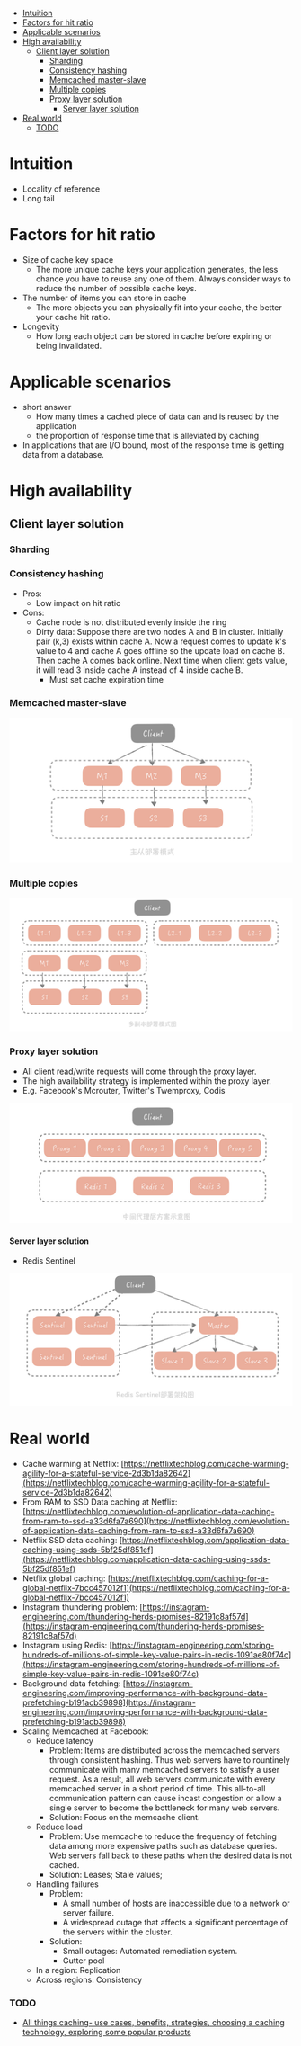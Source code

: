 - [Intuition](#intuition)
- [Factors for hit ratio](#factors-for-hit-ratio)
- [Applicable scenarios](#applicable-scenarios)
- [High availability](#high-availability)
  - [Client layer solution](#client-layer-solution)
    - [Sharding](#sharding)
    - [Consistency hashing](#consistency-hashing)
    - [Memcached master-slave](#memcached-master-slave)
    - [Multiple copies](#multiple-copies)
    - [Proxy layer solution](#proxy-layer-solution)
      - [Server layer solution](#server-layer-solution)
- [Real world](#real-world)
    - [TODO](#todo)

# Intuition

* Locality of reference
* Long tail

# Factors for hit ratio

* Size of cache key space
  * The more unique cache keys your application generates, the less chance you have to reuse any one of them. Always consider ways to reduce the number of possible cache keys. 
* The number of items you can store in cache
  * The more objects you can physically fit into your cache, the better your cache hit ratio.
* Longevity
  * How long each object can be stored in cache before expiring or being invalidated. 

# Applicable scenarios

* short answer
  * How many times a cached piece of data can and is reused by the application
  * the proportion of response time that is alleviated by caching
* In applications that are I/O bound, most of the response time is getting data from a database.


# High availability

## Client layer solution

### Sharding

### Consistency hashing

* Pros: 
  * Low impact on hit ratio
* Cons: 
  * Cache node is not distributed evenly inside the ring
  * Dirty data: Suppose there are two nodes A and B in cluster. Initially pair (k,3) exists within cache A. Now a request comes to update k's value to 4 and cache A goes offline so the update load on cache B. Then cache A comes back online. Next time when client gets value, it will read 3 inside cache A instead of 4 inside cache B. 
    * Must set cache expiration time

### Memcached master-slave

![write behind pattern](images/cache_clientHA_masterSlave.jpg)

### Multiple copies

![multiple copies](.gitbook/assets/cache_clientHA_multipleCopies.jpg)

### Proxy layer solution

* All client read/write requests will come through the proxy layer. 
* The high availability strategy is implemented within the proxy layer.
* E.g. Facebook's Mcrouter, Twitter's Twemproxy, Codis

![Proxy layer HA](images/cache_proxyHA.jpg)

#### Server layer solution

* Redis Sentinel

![Server layer HA](images/cache_serverHA.jpg)

# Real world
* Cache warming at Netflix: [https://netflixtechblog.com/cache-warming-agility-for-a-stateful-service-2d3b1da82642](https://netflixtechblog.com/cache-warming-agility-for-a-stateful-service-2d3b1da82642)
* From RAM to SSD Data caching at Netflix: [https://netflixtechblog.com/evolution-of-application-data-caching-from-ram-to-ssd-a33d6fa7a690](https://netflixtechblog.com/evolution-of-application-data-caching-from-ram-to-ssd-a33d6fa7a690)
* Netflix SSD data caching: [https://netflixtechblog.com/application-data-caching-using-ssds-5bf25df851ef](https://netflixtechblog.com/application-data-caching-using-ssds-5bf25df851ef)
* Netflix global caching: [https://netflixtechblog.com/caching-for-a-global-netflix-7bcc457012f1](https://netflixtechblog.com/caching-for-a-global-netflix-7bcc457012f1)
* Instagram thundering problem: [https://instagram-engineering.com/thundering-herds-promises-82191c8af57d](https://instagram-engineering.com/thundering-herds-promises-82191c8af57d)
* Instagram using Redis: [https://instagram-engineering.com/storing-hundreds-of-millions-of-simple-key-value-pairs-in-redis-1091ae80f74c](https://instagram-engineering.com/storing-hundreds-of-millions-of-simple-key-value-pairs-in-redis-1091ae80f74c)
* Background data fetching: [https://instagram-engineering.com/improving-performance-with-background-data-prefetching-b191acb39898](https://instagram-engineering.com/improving-performance-with-background-data-prefetching-b191acb39898)
* Scaling Memcached at Facebook:
  * Reduce latency
    * Problem: Items are distributed across the memcached servers through consistent hashing. Thus web servers have to rountinely communicate with many memcached servers to satisfy a user request. As a result, all web servers communicate with every memcached server in a short period of time. This all-to-all communication pattern can cause incast congestion or allow a single server to become the bottleneck for many web servers. 
    * Solution: Focus on the memcache client. 
  * Reduce load
    * Problem: Use memcache to reduce the frequency of fetching data among more expensive paths such as database queries. Web servers fall back to these paths when the desired data is not cached. 
    * Solution: Leases; Stale values;
  * Handling failures
    * Problem: 
      * A small number of hosts are inaccessible due to a network or server failure.
      * A widespread outage that affects a significant percentage of the servers within the cluster.
    * Solution: 
      * Small outages: Automated remediation system.
      * Gutter pool
  * In a region: Replication
  * Across regions: Consistency


### TODO

* [All things caching- use cases, benefits, strategies, choosing a caching technology, exploring some popular products](https://medium.datadriveninvestor.com/all-things-caching-use-cases-benefits-strategies-choosing-a-caching-technology-exploring-fa6c1f2e93aa)

